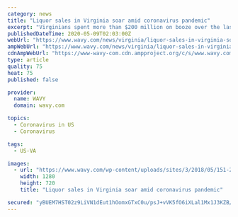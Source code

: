 ```yaml
---
category: news
title: "Liquor sales in Virginia soar amid coronavirus pandemic"
excerpt: "Virginians spent more than $200 million on booze over the last two months, according to figures from the Virginia Alcoholic Beverage Control Authority, an increase of $30"
publishedDateTime: 2020-05-09T02:03:00Z
webUrl: "https://www.wavy.com/news/virginia/liquor-sales-in-virginia-soar-amid-coronavirus-pandemic/"
ampWebUrl: "https://www.wavy.com/news/virginia/liquor-sales-in-virginia-soar-amid-coronavirus-pandemic/amp/"
cdnAmpWebUrl: "https://www-wavy-com.cdn.ampproject.org/c/s/www.wavy.com/news/virginia/liquor-sales-in-virginia-soar-amid-coronavirus-pandemic/amp/"
type: article
quality: 75
heat: 75
published: false

provider:
  name: WAVY
  domain: wavy.com

topics:
  - Coronavirus in US
  - Coronavirus

tags:
  - US-VA

images:
  - url: "https://www.wavy.com/wp-content/uploads/sites/3/2018/05/151-2_37684460_ver1.0.jpg?w=1280&h=720&crop=1"
    width: 1280
    height: 720
    title: "Liquor sales in Virginia soar amid coronavirus pandemic"

secured: "yBUEM7HST02z9LiVN1dEut1hOomxGTxC0u/psJ+vVK5fO6iXLal1Mx1J3KZB/b1srNkte9OmeHLDHFPvGz7BjEg57nNJK264K0Wz0zn1wq9fdry+ycaUDaSAZa0qY51GL9cbJim1lIZzDUL/1suoI73Kx7ABjvHVLPdsLUNJ9aPGfpqlwNOsetaTXPu/Y8BN9hJ7iQLknlaGljeIp7K8Y+Cpe2exCHy9inJ72abYTsmBOpAYdkruykPs0gOWerDOqTLLcMdShU/mL4Ds6EwHOXME2jZIq2InRunZP8LR7n+tp/LOyhHLIr1+97xkFvLqGgoBFDMJ1+l7VVQVZPnJNoMu9aQU9uDRlXw1Uzt3gvhdtzidglW/WaDQtSRl3rVHotVxnsZDK3HlhXLesdXs4g2F9Hm3PYDWBhwzsVLcwFB3Zq/rUEaQLrAVRA5GRyXxZEe67bWOe2eE6as9XwDlLDLrXzovqBm2gfm+QGgXfiM=;br/bKy57J0Of8efjQbPbLg=="
---
```


